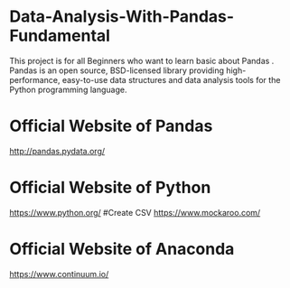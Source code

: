 # Data-Analysis-With-Pandas-Fundamental
This project is for all Beginners who want to learn basic about Pandas .
Pandas is an open source, BSD-licensed library providing high-performance, easy-to-use data structures and data analysis tools for the Python programming language.
# Official Website of Pandas 
http://pandas.pydata.org/
# Official Website of Python 
https://www.python.org/
#Create CSV 
https://www.mockaroo.com/
# Official Website of Anaconda
https://www.continuum.io/
